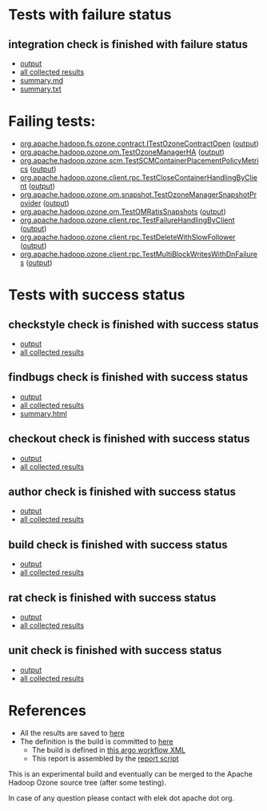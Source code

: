 # Tests with failure status

## integration check is finished with failure status

   * [output](https://raw.githubusercontent.com/elek/ozone-ci-q4/master/pr/pr-hdds-2343-5q8j9/integration/output.log)
   * [all collected results](https://github.com/elek/ozone-ci-q4/tree/master/pr/pr-hdds-2343-5q8j9/integration)
   * [summary.md](https://github.com/elek/ozone-ci-q4/tree/master/pr/pr-hdds-2343-5q8j9/integration/summary.md)
   * [summary.txt](https://github.com/elek/ozone-ci-q4/tree/master/pr/pr-hdds-2343-5q8j9/integration/summary.txt)

# Failing tests: 

 * [org.apache.hadoop.fs.ozone.contract.ITestOzoneContractOpen](hadoop-ozone/ozonefs/org.apache.hadoop.fs.ozone.contract.ITestOzoneContractOpen.txt) ([output](hadoop-ozone/ozonefs/org.apache.hadoop.fs.ozone.contract.ITestOzoneContractOpen-output.txt))
 * [org.apache.hadoop.ozone.om.TestOzoneManagerHA](hadoop-ozone/integration-test/org.apache.hadoop.ozone.om.TestOzoneManagerHA.txt) ([output](hadoop-ozone/integration-test/org.apache.hadoop.ozone.om.TestOzoneManagerHA-output.txt))
 * [org.apache.hadoop.ozone.scm.TestSCMContainerPlacementPolicyMetrics](hadoop-ozone/integration-test/org.apache.hadoop.ozone.scm.TestSCMContainerPlacementPolicyMetrics.txt) ([output](hadoop-ozone/integration-test/org.apache.hadoop.ozone.scm.TestSCMContainerPlacementPolicyMetrics-output.txt))
 * [org.apache.hadoop.ozone.client.rpc.TestCloseContainerHandlingByClient](hadoop-ozone/integration-test/org.apache.hadoop.ozone.client.rpc.TestCloseContainerHandlingByClient.txt) ([output](hadoop-ozone/integration-test/org.apache.hadoop.ozone.client.rpc.TestCloseContainerHandlingByClient-output.txt))
 * [org.apache.hadoop.ozone.om.snapshot.TestOzoneManagerSnapshotProvider](hadoop-ozone/integration-test/org.apache.hadoop.ozone.om.snapshot.TestOzoneManagerSnapshotProvider.txt) ([output](hadoop-ozone/integration-test/org.apache.hadoop.ozone.om.snapshot.TestOzoneManagerSnapshotProvider-output.txt))
 * [org.apache.hadoop.ozone.om.TestOMRatisSnapshots](hadoop-ozone/integration-test/org.apache.hadoop.ozone.om.TestOMRatisSnapshots.txt) ([output](hadoop-ozone/integration-test/org.apache.hadoop.ozone.om.TestOMRatisSnapshots-output.txt))
 * [org.apache.hadoop.ozone.client.rpc.TestFailureHandlingByClient](hadoop-ozone/integration-test/org.apache.hadoop.ozone.client.rpc.TestFailureHandlingByClient.txt) ([output](hadoop-ozone/integration-test/org.apache.hadoop.ozone.client.rpc.TestFailureHandlingByClient-output.txt))
 * [org.apache.hadoop.ozone.client.rpc.TestDeleteWithSlowFollower](hadoop-ozone/integration-test/org.apache.hadoop.ozone.client.rpc.TestDeleteWithSlowFollower.txt) ([output](hadoop-ozone/integration-test/org.apache.hadoop.ozone.client.rpc.TestDeleteWithSlowFollower-output.txt))
 * [org.apache.hadoop.ozone.client.rpc.TestMultiBlockWritesWithDnFailures](hadoop-ozone/integration-test/org.apache.hadoop.ozone.client.rpc.TestMultiBlockWritesWithDnFailures.txt) ([output](hadoop-ozone/integration-test/org.apache.hadoop.ozone.client.rpc.TestMultiBlockWritesWithDnFailures-output.txt))


# Tests with success status

## checkstyle check is finished with success status

   * [output](https://raw.githubusercontent.com/elek/ozone-ci-q4/master/pr/pr-hdds-2343-5q8j9/checkstyle/output.log)
   * [all collected results](https://github.com/elek/ozone-ci-q4/tree/master/pr/pr-hdds-2343-5q8j9/checkstyle)


## findbugs check is finished with success status

   * [output](https://raw.githubusercontent.com/elek/ozone-ci-q4/master/pr/pr-hdds-2343-5q8j9/findbugs/output.log)
   * [all collected results](https://github.com/elek/ozone-ci-q4/tree/master/pr/pr-hdds-2343-5q8j9/findbugs)
   * [summary.html](https://elek.github.io/ozone-ci-q4/pr/pr-hdds-2343-5q8j9/findbugs/summary.html)


## checkout check is finished with success status

   * [output](https://raw.githubusercontent.com/elek/ozone-ci-q4/master/pr/pr-hdds-2343-5q8j9/checkout/output.log)
   * [all collected results](https://github.com/elek/ozone-ci-q4/tree/master/pr/pr-hdds-2343-5q8j9/checkout)


## author check is finished with success status

   * [output](https://raw.githubusercontent.com/elek/ozone-ci-q4/master/pr/pr-hdds-2343-5q8j9/author/output.log)
   * [all collected results](https://github.com/elek/ozone-ci-q4/tree/master/pr/pr-hdds-2343-5q8j9/author)


## build check is finished with success status

   * [output](https://raw.githubusercontent.com/elek/ozone-ci-q4/master/pr/pr-hdds-2343-5q8j9/build/output.log)
   * [all collected results](https://github.com/elek/ozone-ci-q4/tree/master/pr/pr-hdds-2343-5q8j9/build)


## rat check is finished with success status

   * [output](https://raw.githubusercontent.com/elek/ozone-ci-q4/master/pr/pr-hdds-2343-5q8j9/rat/output.log)
   * [all collected results](https://github.com/elek/ozone-ci-q4/tree/master/pr/pr-hdds-2343-5q8j9/rat)


## unit check is finished with success status

   * [output](https://raw.githubusercontent.com/elek/ozone-ci-q4/master/pr/pr-hdds-2343-5q8j9/unit/output.log)
   * [all collected results](https://github.com/elek/ozone-ci-q4/tree/master/pr/pr-hdds-2343-5q8j9/unit)




# References

 * All the results are saved to [here](https://github.com/elek/ozone-ci-q4/tree/master/pr/pr-hdds-2343-5q8j9/)
 * The definition is the build is committed to [here](https://github.com/elek/argo-ozone)
    * The build is defined in [this argo workflow XML](https://github.com/elek/argo-ozone/blob/master/ozone-build.yaml)
    * This report is assembled by the [report script](https://github.com/elek/argo-ozone/blob/master/scripts/report.sh)

This is an experimental build and eventually can be merged to the Apache Hadoop Ozone source tree (after some testing).

In case of any question please contact with elek dot apache dot org.

